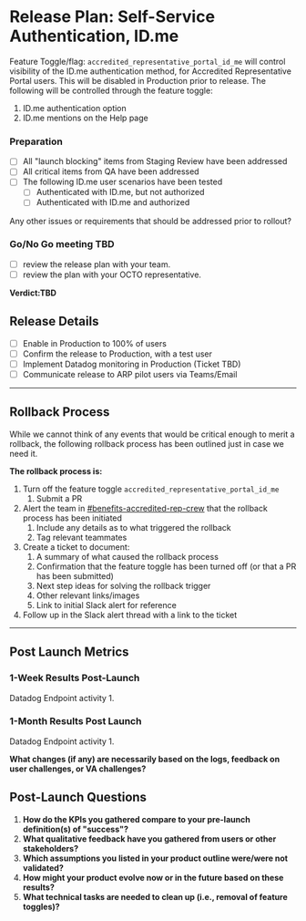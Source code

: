 # Release Plan: Self-Service Authentication, ID.me

Feature Toggle/flag:
`accredited_representative_portal_id_me` will control visibility of the ID.me authentication method, for Accredited Representative Portal users. This will be disabled in Production prior to release. The following will be controlled through the feature toggle:
1. ID.me authentication option
2. ID.me mentions on the Help page

### Preparation
- [ ] All "launch blocking" items from Staging Review have been addressed
- [ ] All critical items from QA have been addressed
- [ ] The following ID.me user scenarios have been tested
   - [ ] Authenticated with ID.me, but not authorized
   - [ ] Authenticated with ID.me and authorized

Any other issues or requirements that should be addressed prior to rollout?

### Go/No Go meeting TBD
- [ ] review the release plan with your team.
- [ ] review the plan with your OCTO representative.

**Verdict:TBD**

## Release Details

- [ ] Enable in Production to 100% of users
- [ ] Confirm the release to Production, with a test user
- [ ] Implement Datadog monitoring in Production (Ticket TBD)
- [ ] Communicate release to ARP pilot users via Teams/Email

***

## Rollback Process

While we cannot think of any events that would be critical enough to merit a rollback, the following rollback process has been outlined just in case we need it.

**The rollback process is:**
1. Turn off the feature toggle `accredited_representative_portal_id_me` 
   1. Submit a PR
2. Alert the team in [#benefits-accredited-rep-crew](https://dsva.slack.com/archives/C05SUUM4GAW) that the rollback process has been initiated
   1. Include any details as to what triggered the rollback
   2. Tag relevant teammates
3. Create a ticket to document:
   1. A summary of what caused the rollback process
   2. Confirmation that the feature toggle has been turned off (or that a PR has been submitted)
   3. Next step ideas for solving the rollback trigger
   4. Other relevant links/images
   5. Link to initial Slack alert for reference
4. Follow up in the Slack alert thread with a link to the ticket

***

## Post Launch Metrics

### 1-Week Results Post-Launch 

Datadog Endpoint activity 
1. 

### 1-Month Results Post Launch

Datadog Endpoint activity
1. 

**What changes (if any) are necessarily based on the logs, feedback on user challenges, or VA challenges?**  


## Post-Launch Questions

1. **How do the KPIs you gathered compare to your pre-launch definition(s) of "success"?**
2. **What qualitative feedback have you gathered from users or other stakeholders?** 
3. **Which assumptions you listed in your product outline were/were not validated?**
4. **How might your product evolve now or in the future based on these results?** 
5. **What technical tasks are needed to clean up (i.e., removal of feature toggles)?**
